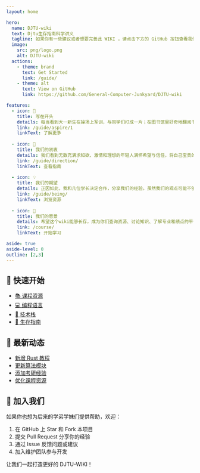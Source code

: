 ```yaml
---
layout: home

hero:
  name: DJTU-wiki
  text: Djtu生存指南科学讲义
  tagline: 如果你有一些建议或者想要完善此 WIKI ，请点击下方的 GitHub 按钮查看我们的仓库提交 issue 或者 PR ！
  image:
    src: png/logo.png
    alt: DJTU-wiki
  actions:
    - theme: brand
      text: Get Started
      link: /guide/
    - theme: alt
      text: View on GitHub
      link: https://github.com/General-Computer-Junkyard/DJTU-wiki

features:
  - icon: 📝
    title: 写在开头
    details: 每当看到大一新生在操场上军训，与同学们打成一片；在图书馆里好奇地翻阅书籍，怯生生地询问学长座位是否有人；或是怀着感激和尊敬坐下来，认真学习大学课本，我都不禁为他们的热情和梦想感到欣慰。
    link: /guide/aspire/1
    linkText: 了解更多
  
  - icon: 🎯
    title: 我们的初衷
    details: 我们看到无数充满求知欲、激情和理想的年轻人满怀希望与信任，将自己宝贵的四年青春交给大学塑造。可惜的是，许多人毕业时会发现自己仍然碌碌无为，平庸无奇。
    link: /guide/direction/
    linkText: 查看指南
    
  - icon: 💡
    title: 我们的期望
    details: 正因如此，我和几位学长决定合作，分享我们的经验。虽然我们的观点可能不够全面或完全正确，但这些都是我们亲身经历的弯路。前人栽树，后人乘凉。
    link: /guide/being/
    linkText: 浏览资源
    
  - icon: 🌟
    title: 我们的愿景
    details: 希望这个wiki能够长存，成为你们查询资源、讨论知识、了解专业和绩点的平台，助你们成为自己想成为的那个人。
    link: /course/
    linkText: 开始学习

aside: true
aside-level: 0
outline: [2,3]
---
```


## 🎯 快速开始

- [📚 课程资源](/course/)
- [💻 编程语言](/language/)
- [🔧 技术栈](/jobs/)
- [📖 生存指南](/guide/)

<!-- ## 📊 项目统计

- 文档数量：100+
- 参与贡献：20+
- 月访问量：1000+
- 最近更新：2024-03 -->

## 🎉 最新动态

- [新增 Rust 教程](/language/rust/)
- [更新算法模块](/jobs/algorithm/)
- [添加考研经验](/guide/being/)
- [优化课程资源](/course/)

## 🤝 加入我们

如果你也想为后来的学弟学妹们提供帮助，欢迎：

1. 在 GitHub 上 Star 和 Fork 本项目
2. 提交 Pull Request 分享你的经验
3. 通过 Issue 反馈问题或建议
4. 加入维护团队参与开发

让我们一起打造更好的 DJTU-WIKI！